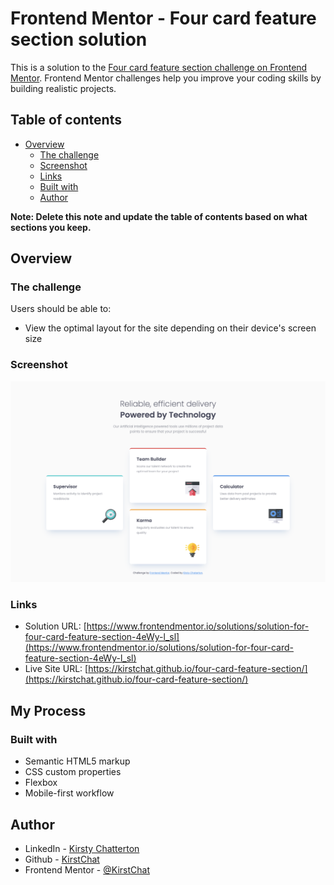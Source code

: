 # Frontend Mentor - Four card feature section solution

This is a solution to the [Four card feature section challenge on Frontend Mentor](https://www.frontendmentor.io/challenges/four-card-feature-section-weK1eFYK). Frontend Mentor challenges help you improve your coding skills by building realistic projects.

## Table of contents

- [Overview](#overview)
  - [The challenge](#the-challenge)
  - [Screenshot](#screenshot)
  - [Links](#links)
  - [Built with](#built-with)
  - [Author](#author)

**Note: Delete this note and update the table of contents based on what sections you keep.**

## Overview

### The challenge

Users should be able to:

- View the optimal layout for the site depending on their device's screen size

### Screenshot

![Desktop Screenshot](./images/desktop-screenshot.png)

### Links

- Solution URL: [https://www.frontendmentor.io/solutions/solution-for-four-card-feature-section-4eWy-l_sl](https://www.frontendmentor.io/solutions/solution-for-four-card-feature-section-4eWy-l_sl)
- Live Site URL: [https://kirstchat.github.io/four-card-feature-section/](https://kirstchat.github.io/four-card-feature-section/)

## My Process

### Built with

- Semantic HTML5 markup
- CSS custom properties
- Flexbox
- Mobile-first workflow

## Author

- LinkedIn - [Kirsty Chatterton](https://www.linkedin.com/in/kirsty-c-154781a4/)
- Github - [KirstChat](https://github.com/KirstChat)
- Frontend Mentor - [@KirstChat](https://www.frontendmentor.io/profile/KirstChat)
